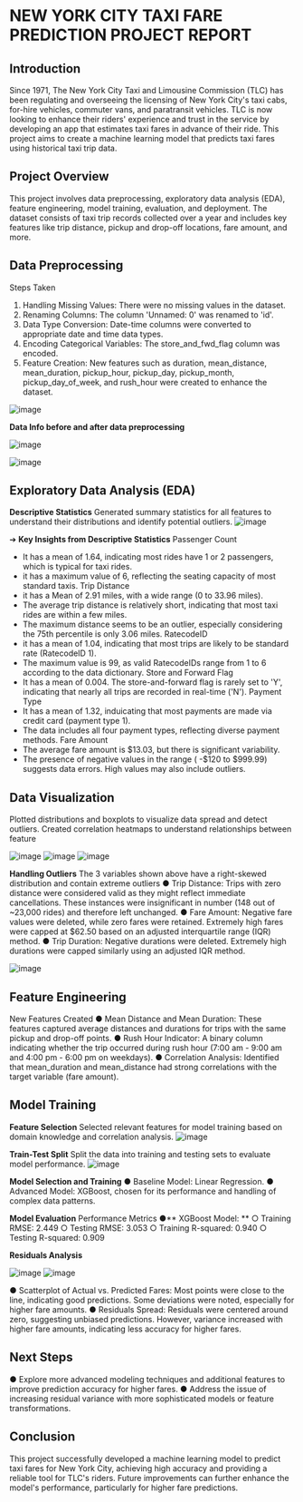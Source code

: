 # NEW YORK CITY TAXI FARE PREDICTION PROJECT REPORT
## Introduction
Since 1971, The New York City Taxi and Limousine Commission (TLC) has been regulating and overseeing the licensing of New York City's taxi cabs, for-hire vehicles, commuter vans, and paratransit vehicles. TLC is now looking to enhance their riders' experience and trust in the service by developing an app that estimates taxi fares in advance of their ride. This project aims to create a machine learning model that predicts taxi fares using historical taxi trip data.

## Project Overview
This project involves data preprocessing, exploratory data analysis (EDA), feature engineering, model training, evaluation, and deployment. The dataset consists of taxi trip records collected over a year and includes key features like trip distance, pickup and drop-off locations, fare amount, and more.

## Data Preprocessing
Steps Taken
1.	Handling Missing Values: There were no missing values in the dataset.
2.	Renaming Columns: The column 'Unnamed: 0' was renamed to 'id'.
3.	Data Type Conversion: Date-time columns were converted to appropriate date and time data types.
4.	Encoding Categorical Variables: The store_and_fwd_flag column was encoded.
5.	Feature Creation: New features such as duration, mean_distance, mean_duration, pickup_hour, pickup_day, pickup_month, pickup_day_of_week, and rush_hour were created to enhance the dataset.
 
![image](https://github.com/mandyiv/NYC_TAXI_FARE_PREDICTION/assets/88114875/346864ea-e875-448a-8dc5-cdf84df217a7)

**Data Info before and after data preprocessing**

![image](https://github.com/mandyiv/NYC_TAXI_FARE_PREDICTION/assets/88114875/68c9a403-c854-4a88-a89b-ed3cd749c882)

![image](https://github.com/mandyiv/NYC_TAXI_FARE_PREDICTION/assets/88114875/a59898fb-0853-4d0f-b094-c5584736142a) 
  

## Exploratory Data Analysis (EDA)
**Descriptive Statistics**
Generated summary statistics for all features to understand their distributions and identify potential outliers.
 ![image](https://github.com/mandyiv/NYC_TAXI_FARE_PREDICTION/assets/88114875/09997d35-1afb-455d-9b66-18b19074a2ea)

➔	**Key Insights from Descriptive Statistics**
Passenger Count
-	It has a mean of 1.64, indicating most rides have 1 or 2 passengers, which is typical for taxi rides.
-	it has a maximum value of 6, reflecting the seating capacity of most standard taxis.
Trip Distance
-	it has a Mean of 2.91 miles, with a wide range (0 to 33.96 miles).
-	The average trip distance is relatively short, indicating that most taxi rides are within a few miles.
-	The maximum distance seems to be an outlier, especially considering the 75th percentile is only 3.06 miles.
RatecodeID
-	it has a mean of 1.04, indicating that most trips are likely to be standard rate (RatecodeID 1).
-	The maximum value is 99, as valid RatecodeIDs range from 1 to 6 according to the data dictionary. 
Store and Forward Flag
-	It has a mean of 0.004. The store-and-forward flag is rarely set to 'Y', indicating that nearly all trips are recorded in real-time ('N').
Payment Type
-	It has a mean of 1.32, induicating that most payments are made via credit card (payment type 1).
-	The data includes all four payment types, reflecting diverse payment methods.
Fare Amount
-	The average fare amount is $13.03, but there is significant variability.
-	The presence of negative values in the range ( -$120 to $999.99) suggests data errors. High values may also include outliers.


## Data Visualization
Plotted distributions and boxplots to visualize data spread and detect outliers. Created correlation heatmaps to understand relationships between feature 
 
 ![image](https://github.com/mandyiv/NYC_TAXI_FARE_PREDICTION/assets/88114875/69751fff-3fbc-4fba-a8d9-016be8e2aada)
 ![image](https://github.com/mandyiv/NYC_TAXI_FARE_PREDICTION/assets/88114875/c04070a7-addc-4e81-9b9a-5bce8c3ef880)
![image](https://github.com/mandyiv/NYC_TAXI_FARE_PREDICTION/assets/88114875/122ed4c6-84bc-4fb1-aae8-7028eb2d04d2)


**Handling Outliers**
The 3 variables shown above have a right-skewed distribution and contain extreme outliers
●	Trip Distance: Trips with zero distance were considered valid as they might reflect immediate cancellations. These instances were insignificant in number (148 out of ~23,000 rides) and therefore left unchanged.
●	Fare Amount: Negative fare values were deleted, while zero fares were retained. Extremely high fares were capped at $62.50 based on an adjusted interquartile range (IQR) method.
●	Trip Duration: Negative durations were deleted. Extremely high durations were capped similarly using an adjusted IQR method.

 ![image](https://github.com/mandyiv/NYC_TAXI_FARE_PREDICTION/assets/88114875/b6130288-afa5-4bc5-bdb6-3f3681fcaa35)

## Feature Engineering
New Features Created
●	Mean Distance and Mean Duration: These features captured average distances and durations for trips with the same pickup and drop-off points.
●	Rush Hour Indicator: A binary column indicating whether the trip occurred during rush hour (7:00 am - 9:00 am and 4:00 pm - 6:00 pm on weekdays).
●	Correlation Analysis: Identified that mean_duration and mean_distance had strong correlations with the target variable (fare amount).

## Model Training
**Feature Selection**
Selected relevant features for model training based on domain knowledge and correlation analysis.
![image](https://github.com/mandyiv/NYC_TAXI_FARE_PREDICTION/assets/88114875/62d6432a-dad4-4bdf-b32c-af8bfe548023)

**Train-Test Split**
Split the data into training and testing sets to evaluate model performance.
 ![image](https://github.com/mandyiv/NYC_TAXI_FARE_PREDICTION/assets/88114875/89489520-a97e-4e1c-95fc-4fd70150b362)


**Model Selection and Training**
●	Baseline Model: Linear Regression.
●	Advanced Model: XGBoost, chosen for its performance and handling of complex data patterns.

**Model Evaluation**
Performance Metrics
●**	XGBoost Model: **
○	Training RMSE: 2.449
○	Testing RMSE: 3.053
○	Training R-squared: 0.940
○	Testing R-squared: 0.909 

**Residuals Analysis**
  
![image](https://github.com/mandyiv/NYC_TAXI_FARE_PREDICTION/assets/88114875/d9ac7e56-d406-43be-b65a-d538d97a2af9)
![image](https://github.com/mandyiv/NYC_TAXI_FARE_PREDICTION/assets/88114875/88fad5f6-fc43-4efc-ad5d-be3df7b17cf3)

●	Scatterplot of Actual vs. Predicted Fares: Most points were close to the line, indicating good predictions. Some deviations were noted, especially for higher fare amounts.
●	Residuals Spread: Residuals were centered around zero, suggesting unbiased predictions. However, variance increased with higher fare amounts, indicating less accuracy for higher fares.

## Next Steps
●	Explore more advanced modeling techniques and additional features to improve prediction accuracy for higher fares.
●	Address the issue of increasing residual variance with more sophisticated models or feature transformations.

## Conclusion
This project successfully developed a machine learning model to predict taxi fares for New York City, achieving high accuracy and providing a reliable tool for TLC's riders. Future improvements can further enhance the model's performance, particularly for higher fare predictions.
